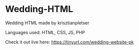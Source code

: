 # Wedding-HTML
Wedding HTML made by krisztianpletser

Languages used: HTML, CSS, JS, PHP

Check it out live here: https://tinyurl.com/wedding-website-pk

